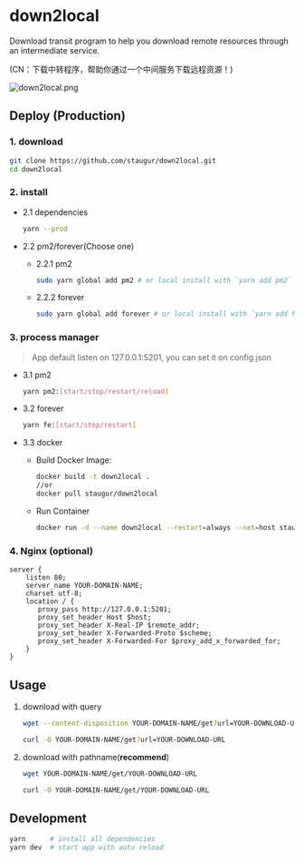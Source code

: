 # down2local

Download transit program to help you download remote resources through an intermediate service.

(CN：下载中转程序，帮助你通过一个中间服务下载远程资源！)

![down2local.png](https://static.saintic.com/picbed/staugur/2020/10/29/down2local.png!/fw/600)

## Deploy (Production)

### 1. download

```bash
git clone https://github.com/staugur/down2local.git
cd down2local
```

### 2. install

-   2.1 dependencies

    ```bash
    yarn --prod
    ```

-   2.2 pm2/forever(Choose one)

    -   2.2.1 pm2

        ```bash
        sudo yarn global add pm2 # or local install with `yarn add pm2`
        ```

    -   2.2.2 forever

        ```bash
        sudo yarn global add forever # or local install with `yarn add forever`
        ```

### 3. process manager

> App default listen on 127.0.0.1:5201, you can set it on config.json

-   3.1 pm2

    ```bash
    yarn pm2:[start/stop/restart/reload]
    ```

-   3.2 forever

    ```bash
    yarn fe:[start/stop/restart]
    ```

-   3.3 docker

    - Build Docker Image:

      ```bash
      docker build -t down2local .
      //or
      docker pull staugur/down2local
      ```

    - Run Container
      ```bash
      docker run -d --name down2local --restart=always --net=host staugur/down2local
      ```

### 4. Nginx (optional)

```nginx
server {
    listen 80;
    server_name YOUR-DOMAIN-NAME;
    charset utf-8;
    location / {
       proxy_pass http://127.0.0.1:5201;
       proxy_set_header Host $host;
       proxy_set_header X-Real-IP $remote_addr;
       proxy_set_header X-Forwarded-Proto $scheme;
       proxy_set_header X-Forwarded-For $proxy_add_x_forwarded_for;
    }
}
```

## Usage

1. download with query

    ```bash
    wget --content-disposition YOUR-DOMAIN-NAME/get?url=YOUR-DOWNLOAD-URL
    ```

    ```bash
    curl -O YOUR-DOMAIN-NAME/get?url=YOUR-DOWNLOAD-URL
    ```

2. download with pathname(**recommend**)

    ```bash
    wget YOUR-DOMAIN-NAME/get/YOUR-DOWNLOAD-URL
    ```

    ```bash
    curl -O YOUR-DOMAIN-NAME/get/YOUR-DOWNLOAD-URL
    ```

## Development

```bash
yarn      # install all dependencies
yarn dev  # start app with auto reload
```

